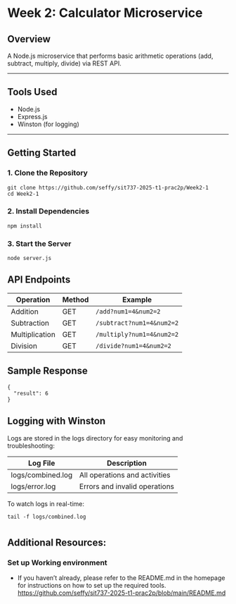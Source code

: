 # Week 2: Calculator Microservice

## Overview

A Node.js microservice that performs basic arithmetic operations (add, subtract, multiply, divide) via REST API.

---

## Tools Used

- Node.js
- Express.js
- Winston (for logging)

---

## Getting Started

### 1. Clone the Repository

    git clone https://github.com/seffy/sit737-2025-t1-prac2p/Week2-1
    cd Week2-1


### 2. Install Dependencies

    npm install

### 3. Start the Server

    node server.js


## API Endpoints

| Operation      | Method | Example                                  |
|----------------|--------|------------------------------------------|
| Addition       | GET    | `/add?num1=4&num2=2`                     |
| Subtraction    | GET    | `/subtract?num1=4&num2=2`                |
| Multiplication | GET    | `/multiply?num1=4&num2=2`                |
| Division       | GET    | `/divide?num1=4&num2=2`                  |


## Sample Response

    {
      "result": 6
    }


## Logging with Winston
Logs are stored in the logs directory for easy monitoring and troubleshooting:

| Log File          | Description                   | 
|-------------------|-------------------------------|
| logs/combined.log | All operations and activities |  
| logs/error.log    | Errors and invalid operations |

To watch logs in real-time:

    tail -f logs/combined.log





#
#
#
## Additional Resources:

### Set up Working environment 
- If you haven’t already, please refer to the README.md in the homepage for instructions on how to set up the required tools.
https://github.com/seffy/sit737-2025-t1-prac2p/blob/main/README.md
